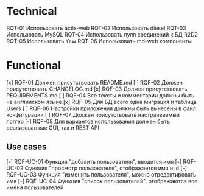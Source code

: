 # Technical

RQT-01 Использовать actix-web
RQT-02 Использовать diesel
RQT-03 Использовать MySQL
RQT-04 Использовать пулл соединений к БД R2D2
RQT-05 Использовать Yew
RQT-06 Использовать md-web компоненты

# Functional

[x] RQF-01 Должен присутствовать README.md
[ ] RQF-02 Должен присутствовать CHANGELOG.md
[x] RQF-03 Должен присутствовать REQUIREMENTS.md
[ ] RQF-04 Все тексты и комментарии должны быть на английском языке
[x] RQF-05 Для БД всего одна миграция и таблица Users
[ ] RQF-06 Настройки приложения должны быть вынесены в файл конфигурации
[ ] RQF-07 Должен присутствовать настраиваемый логгер
[-] RQF-08 Для вариантов использования должен быть реализован как GUI, так и REST API

## Use cases

[-] RQF-UC-01 Функция "добавить пользователя", вводится имя
[-] RQF-UC-02 Функция "просмотр пользователя", отображается имя и id
[-] RQF-UC-03 Функция "изменить пользователя", можно отредактировать имя
[-] RQF-UC-04 Функция "список пользователей", отображаются все имена пользователей
